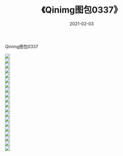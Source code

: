 ﻿---
layout: post
title:  《Qinimg图包0337》
date:   2021-02-03
img: http://imgx.orgx.ga/Qinimg图包/Qinimg图包0337/000.jpg
categories: [美女, 清纯, 唯美]
---

Qinimg图包0337

 ![](http://imgx.orgx.ga/Qinimg图包/Qinimg图包0337/001.jpg) <br>![](http://imgx.orgx.ga/Qinimg图包/Qinimg图包0337/002.jpg) <br>![](http://imgx.orgx.ga/Qinimg图包/Qinimg图包0337/003.jpg) <br>![](http://imgx.orgx.ga/Qinimg图包/Qinimg图包0337/004.jpg) <br>![](http://imgx.orgx.ga/Qinimg图包/Qinimg图包0337/005.jpg) <br>![](http://imgx.orgx.ga/Qinimg图包/Qinimg图包0337/006.jpg) <br>![](http://imgx.orgx.ga/Qinimg图包/Qinimg图包0337/007.jpg) <br>![](http://imgx.orgx.ga/Qinimg图包/Qinimg图包0337/008.jpg) <br>![](http://imgx.orgx.ga/Qinimg图包/Qinimg图包0337/009.jpg) <br>![](http://imgx.orgx.ga/Qinimg图包/Qinimg图包0337/010.jpg) <br>![](http://imgx.orgx.ga/Qinimg图包/Qinimg图包0337/011.jpg) <br>![](http://imgx.orgx.ga/Qinimg图包/Qinimg图包0337/012.jpg) <br>![](http://imgx.orgx.ga/Qinimg图包/Qinimg图包0337/013.jpg) <br>![](http://imgx.orgx.ga/Qinimg图包/Qinimg图包0337/014.jpg) <br>![](http://imgx.orgx.ga/Qinimg图包/Qinimg图包0337/015.jpg) <br>![](http://imgx.orgx.ga/Qinimg图包/Qinimg图包0337/016.jpg) <br>![](http://imgx.orgx.ga/Qinimg图包/Qinimg图包0337/017.jpg) <br>![](http://imgx.orgx.ga/Qinimg图包/Qinimg图包0337/018.jpg) <br>![](http://imgx.orgx.ga/Qinimg图包/Qinimg图包0337/019.jpg) <br>![](http://imgx.orgx.ga/Qinimg图包/Qinimg图包0337/020.jpg) <br>